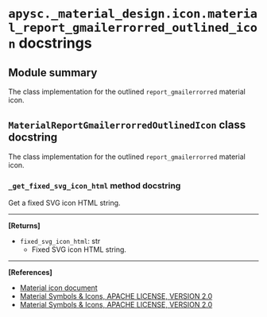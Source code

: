 # `apysc._material_design.icon.material_report_gmailerrorred_outlined_icon` docstrings

## Module summary

The class implementation for the outlined `report_gmailerrorred` material icon.

## `MaterialReportGmailerrorredOutlinedIcon` class docstring

The class implementation for the outlined `report_gmailerrorred` material icon.

### `_get_fixed_svg_icon_html` method docstring

Get a fixed SVG icon HTML string.<hr>

**[Returns]**

- `fixed_svg_icon_html`: str
  - Fixed SVG icon HTML string.

<hr>

**[References]**

- [Material icon document](https://simon-ritchie.github.io/apysc/en/material_icon.html)
- [Material Symbols & Icons, APACHE LICENSE, VERSION 2.0](https://fonts.google.com/icons?icon.size=24&icon.color=%23e8eaed)
- [Material Symbols & Icons, APACHE LICENSE, VERSION 2.0](https://www.apache.org/licenses/LICENSE-2.0.html)